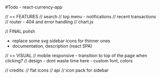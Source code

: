 #Todo - react-currency-app

// == FEATURES
// search
// top menu - notifications
// recent transactions
// router - 404 and error handling
// chart.js

// FINAL polish

- replace some svg sidebar icons for thinner ones
- documentation, description (react SPA)

// == VISUAL
// mobile responsive - transition to top of the page when clicking?
// design - dont waste time here - custom font, colors

// credits:
// flat icons
// api
// icon pack for sidebar
